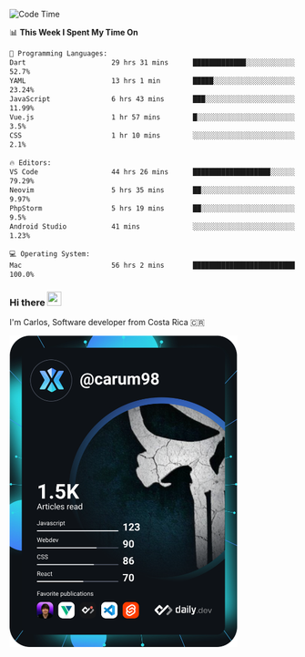 
<!--START_SECTION:waka-->
![Code Time](http://img.shields.io/badge/Code%20Time-8%2C883%20hrs%2048%20mins-blue)

📊 **This Week I Spent My Time On** 

```text
💬 Programming Languages: 
Dart                     29 hrs 31 mins      █████████████░░░░░░░░░░░░   52.7% 
YAML                     13 hrs 1 min        █████░░░░░░░░░░░░░░░░░░░░   23.24% 
JavaScript               6 hrs 43 mins       ███░░░░░░░░░░░░░░░░░░░░░░   11.99% 
Vue.js                   1 hr 57 mins        █░░░░░░░░░░░░░░░░░░░░░░░░   3.5% 
CSS                      1 hr 10 mins        ░░░░░░░░░░░░░░░░░░░░░░░░░   2.1%

🔥 Editors: 
VS Code                  44 hrs 26 mins      ███████████████████░░░░░░   79.29% 
Neovim                   5 hrs 35 mins       ██░░░░░░░░░░░░░░░░░░░░░░░   9.97% 
PhpStorm                 5 hrs 19 mins       ██░░░░░░░░░░░░░░░░░░░░░░░   9.5% 
Android Studio           41 mins             ░░░░░░░░░░░░░░░░░░░░░░░░░   1.23%

💻 Operating System: 
Mac                      56 hrs 2 mins       █████████████████████████   100.0%

```


<!--END_SECTION:waka-->

### Hi there <img src="https://media.giphy.com/media/hvRJCLFzcasrR4ia7z/giphy.gif" width="25px" height="25px">

I'm Carlos, Software developer from Costa Rica 🇨🇷

<a href="https://app.daily.dev/carum98"><img src="https://github.com/carum98/carum98/blob/main/devcard.svg" width="400" alt="Carlos Umaña Acevedo's Dev Card"/></a>
